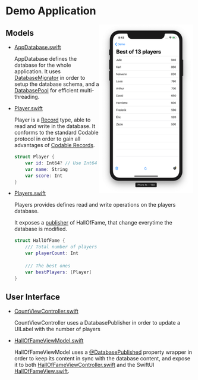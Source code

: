Demo Application
================

<img align="right" src="https://github.com/groue/GRDBCombine/raw/master/Documentation/Demo/Screenshots/Demo1.png" width="50%">


## Models

- [AppDatabase.swift](Documentation/Demo/GRDBCombineDemo/Models/AppDatabase.swift)
    
    AppDatabase defines the database for the whole application. It uses [DatabaseMigrator](https://github.com/groue/GRDB.swift/blob/master/README.md#migrations) in order to setup the database schema, and a [DatabasePool](https://github.com/groue/GRDB.swift/blob/master/README.md#database-pools) for efficient multi-threading.

- [Player.swift](Documentation/Demo/GRDBCombineDemo/Models/Player.swift)
    
    Player is a [Record](https://github.com/groue/GRDB.swift/blob/master/README.md#records) type, able to read and write in the database. It conforms to the standard Codable protocol in order to gain all advantages of [Codable Records](https://github.com/groue/GRDB.swift/blob/master/README.md#codable-records).
    
    ```swift
    struct Player {
        var id: Int64? // Use Int64 for auto-incremented database ids
        var name: String
        var score: Int
    }
    ```


- [Players.swift](Documentation/Demo/GRDBCombineDemo/Models/Players.swift)
    
    Players provides defines read and write operations on the players database.
    
    It exposes a [publisher](Sources/GRDBCombine/DatabasePublishers+Value.swift) of HallOfFame, that change everytime the database is modified.
    
    ```swift
    struct HallOfFame {
        /// Total number of players
        var playerCount: Int
        
        /// The best ones
        var bestPlayers: [Player]
    }
    ```

## User Interface

- [CountViewController.swift](Documentation/Demo/GRDBCombineDemo/UI/CountViewController.swift)
    
    CountViewController uses a DatabasePublisher in order to update a UILabel with the number of players

- [HallOfFameViewModel.swift](Documentation/Demo/GRDBCombineDemo/UI/HallOfFameViewModel.swift)
    
    HallOfFameViewModel uses a [@DatabasePublished](Sources/GRDBCombine/DatabasePublished.swift) property wrapper in order to keep its content in sync with the database content, and expose it to both [HallOfFameViewController.swift](Documentation/Demo/GRDBCombineDemo/UI/HallOfFameViewController.swift) and the SwiftUI [HallOfFameView.swift](Documentation/Demo/GRDBCombineDemo/UI/HallOfFameView.swift).
